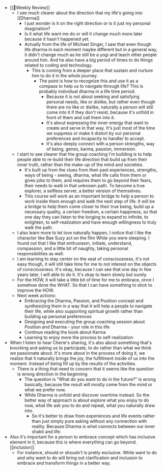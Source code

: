 - [[📝Weekly Review]]
    - I see much clearer about the direction that my life's going into [[Dharma]]
        - I just wonder is it on the right direction or is it just my personal imagination?
        - Is it what life want me do or will it change much more later because it hasn't happened yet.
        - Actually from the life of Michael Singer, I saw that even though life dharma in each moment maybe different but in a general way, it didn't change much as he still be a yogi and teach other people around him. And he also have a big period of times to do things related to coding and technology.
            - This is coming from a deeper place that sustain and nurture him to do it in the whole journey.
                - The point is how to recognize this and use it as a compass to help us to navigate through life? This is probably individual dharma in a life time period.
                    - Because it is not about seeking and satisfying personal needs, like or dislike, but rather even though there are no like or dislike, naturally a person will still come into it if they don't resist, because it's unfold in front of them and call them into it.
                    - It's about expressing the inner energy that want to create and serve in that way. It's just most of the time we suppress or make it distort by our personal preferences and incapacity to handle/ to accept.
                    - It's also deeply connect with a person strengths, way of being, genes, karma, passion, immersion.
    - I start to see clearer that the group coaching I'm building is to help people able to re-build their life direction that build up from their inner truth, rather than the make-up of the mind and societies. 
        - It's built up from the clues from their past experiences, strengths, ways of being - seeing, dharma, what life calls from them or gives jobs to them, and requires them to go beyond their fears, their needs to walk in that unknown path. To become a true explorer, a selfless server, a better version of themselves.
        - This course will work as an important bridge to help a person to work inside them enough and walk the next step of life. It will be a bridge to help them come closer to their true being, build up a necessary quality, a certain freedom, a certain happiness, so that one day they can listen to the longing to expand to infinite, to enlighten, to self-realization and have enough willingness to truly walk the path.
    - I also learn more to let love naturally happen, I notice that I like the character like Bae Suzy act on the film While you were sleeping. I found out that I like that enthusiasm, initiate, understand, compassion, and a little bit of naughty, taking personal responsibilities as well.
    - I am learning to stay center on the seat of consciousness, it's not easy though, it will still take time for me to not interest on the objects of consciousness. It's okay, because I can see that one day in few years later, I will able to do it. It's okay to learn slowly but surely. 
    - For the HOW, it will take a little bit of time for me to embrace, once I somehow done the WHAT. So that I can have something to stick to improve the HOW. 
    - Next week actions:
        - Embracing the Dharma, Passion, and Position concept and synthesizing them in a way that it will help a people to navigate their life, while also supporting spiritual growth rather than building up personal preferences
        - Designing and executing the group coaching session about Position and Dharma - your role in this life
        - Continue reading the book about Karma
        - Learning to enjoy more the process to self-realization
- When I listen to hear Cherie's sharing, it's also about something that's knocking and asking us to participate, to do rather than what we think we passionate about. It's more about in the process of doing it, we realize that it naturally brings the joy, the fulfillment inside of us into the moment. Instead of being fill up by the results of the activities.
    - There is a thing that need to concern that it seems like the question is wrong direction in the beginning
        - The question is "What do you want to do in the future?" is wrong basically, because the result will mostly come from the mind or what we prefer now.
        - While Dharma is unfold and discover overtime instead. So the better way of approach is about explore what you enjoy to do now, what life ask you to do and repeat, what you naturally draw into.
            - So it's better to draw from experiences and life events rather than just simply pure asking without any connection with reality. Because Dharma is what connects between our inner shakti and life.
- Also it's important for a person to embrace concept which has inclusive element in it, because this is where everything can go beyond. [[inclusion]]
    - For instance, should or shoudn't is pretty exclusive. While want to do and why want to do will bring out clarification and inclusion to embrace and transform things in a better way.
